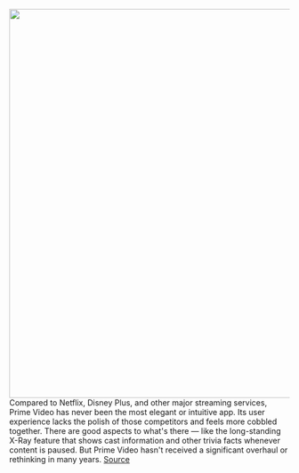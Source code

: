 <img src='https://cdn.vox-cdn.com/thumbor/jkbohrngFxrvwgnLcMfQomzaz9w=/0x0:2040x1141/1200x675/filters:focal(857x408:1183x734)/cdn.vox-cdn.com/uploads/chorus_image/image/71148632/Screen_Shot_2022_07_18_at_10.13.37_AM.0.png' width='700px' /><br/>
Compared to Netflix, Disney Plus, and other major streaming services, Prime Video has never been the most elegant or intuitive app. Its user experience lacks the polish of those competitors and feels more cobbled together. There are good aspects to what's there — like the long-standing X-Ray feature that shows cast information and other trivia facts whenever content is paused. But Prime Video hasn't received a significant overhaul or rethinking in many years.
<a href='https://www.theverge.com/2022/7/18/23268285/amazon-prime-video-2022-redesign-preview-announcement'> Source <a/>